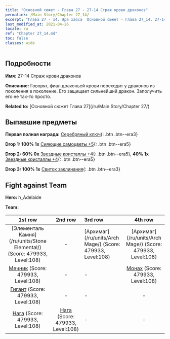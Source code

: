 ```yaml
---
title: "Основной сюжет - Глава 27 - 27-14 Страж крови драконов"
permalink: /Main Story/Chapter 27_14/
excerpt: "Глава 27 - 14. Эра хаоса  Основной сюжет - Глава 27_14. 27-14 Страж крови драконов"
last_modified_at: 2021-04-26
locale: ru
ref: "Chapter 27_14.md"
toc: false
classes: wide
---
```


## Подробности

 **Имя:** 27-14 Страж крови драконов

 **Описание:** Говорят, фиал драконьей крови переходит у драконов из поколения в поколение. Его защищает сильнейший дракон. Заполучить его не так-то просто.

 **Related to:** [Основной сюжет Глава 27](/ru/Main Story/Chapter 27/)

## Выпавшие предметы

 **Первая полная награда:** [Серебряный ключ](/ItemsRU/con_693/){: .btn .btn--era3}

 **Drop 1:** **100% 1x** [Сияющие самоцветы +5](/ItemsRU/mat_100/){: .btn .btn--era5}

 **Drop 2:** **60% 0x** [Звездные кристаллы +4](/ItemsRU/mat_94/){: .btn .btn--era5}, **40% 1x** [Звездные кристаллы +4](/ItemsRU/mat_94/){: .btn .btn--era5}

 **Drop 3:** **100% 1x** [Свиток заклинания](/ItemsRU/con_694/){: .btn .btn--era3}


## Fight against Team
 **Hero:** h_Adelaide

 **Team:**


  | 1st row | 2nd row | 3rd row | 4th row |
  |:----:|:----:|:----|:----:|
  | [Элементаль Камня](/ru/units/Stone Elemental/) (Score: 479933, Level:108)  | - | [Архимаг](/ru/units/Arch Mage/) (Score: 479933, Level:108)  | [Архимаг](/ru/units/Arch Mage/) (Score: 479933, Level:108)  |
  | [Мечник](/ru/units/Swordsman/) (Score: 479933, Level:108)  | - | - | [Монах](/ru/units/Monk/) (Score: 479933, Level:108)  |
  | [Гигант](/ru/units/Giant/) (Score: 479933, Level:108)  | - | - | - |
  | [Нага](/ru/units/Naga/) (Score: 479933, Level:108)  | [Нага](/ru/units/Naga/) (Score: 479933, Level:108)  | - | - |


